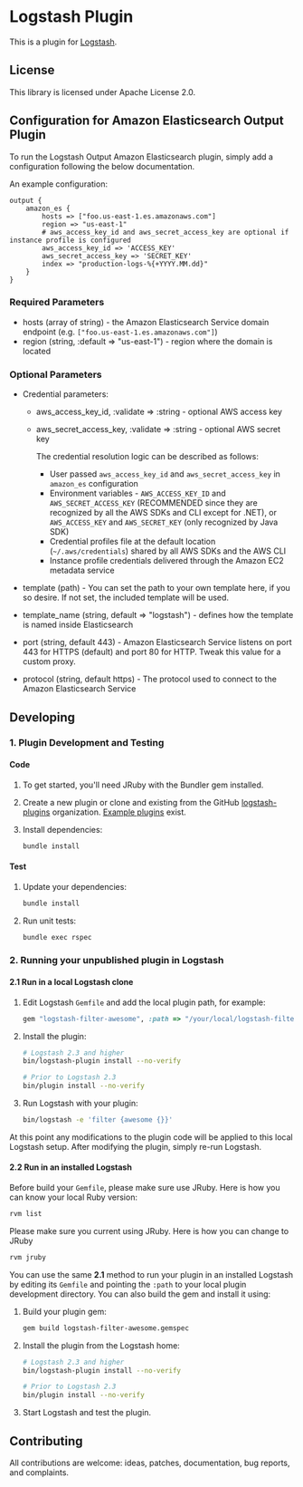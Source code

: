 # Logstash Plugin

This is a plugin for [Logstash](https://github.com/elastic/logstash).

## License

This library is licensed under Apache License 2.0.

## Configuration for Amazon Elasticsearch Output Plugin

To run the Logstash Output Amazon Elasticsearch plugin, simply add a configuration following the below documentation.

An example configuration:

```
output {
	amazon_es {
		hosts => ["foo.us-east-1.es.amazonaws.com"]
		region => "us-east-1"
		# aws_access_key_id and aws_secret_access_key are optional if instance profile is configured
		aws_access_key_id => 'ACCESS_KEY'
		aws_secret_access_key => 'SECRET_KEY'
		index => "production-logs-%{+YYYY.MM.dd}"
	}
}
```

### Required Parameters

- hosts (array of string) - the Amazon Elasticsearch Service domain endpoint (e.g. `["foo.us-east-1.es.amazonaws.com"]`)
- region (string, :default => "us-east-1") - region where the domain is located

### Optional Parameters

- Credential parameters:

  * aws_access_key_id, :validate => :string - optional AWS access key
  * aws_secret_access_key, :validate => :string - optional AWS secret key

	 The credential resolution logic can be described as follows:

	 - User passed `aws_access_key_id` and `aws_secret_access_key` in `amazon_es` configuration
	 - Environment variables - `AWS_ACCESS_KEY_ID` and `AWS_SECRET_ACCESS_KEY` (RECOMMENDED since they are recognized by all the AWS SDKs and CLI except for .NET), or `AWS_ACCESS_KEY` and `AWS_SECRET_KEY` (only recognized by Java SDK)
	 - Credential profiles file at the default location (`~/.aws/credentials`) shared by all AWS SDKs and the AWS CLI
	 - Instance profile credentials delivered through the Amazon EC2 metadata service

- template (path) - You can set the path to your own template here, if you so desire. If not set, the included template will be used.
- template_name (string, default => "logstash") - defines how the template is named inside Elasticsearch
- port (string, default 443) - Amazon Elasticsearch Service listens on port 443 for HTTPS (default) and port 80 for HTTP. Tweak this value for a custom proxy.
- protocol (string, default https) - The protocol used to connect to the Amazon Elasticsearch Service

## Developing

### 1. Plugin Development and Testing

#### Code

1. To get started, you'll need JRuby with the Bundler gem installed.

2. Create a new plugin or clone and existing from the GitHub [logstash-plugins](https://github.com/logstash-plugins) organization. [Example plugins](https://github.com/logstash-plugins?query=example) exist.

3. Install dependencies:

   ```sh
   bundle install
   ```

#### Test

1. Update your dependencies:

   ```sh
   bundle install
   ```

2. Run unit tests:

   ```sh
   bundle exec rspec
   ```

### 2. Running your unpublished plugin in Logstash

#### 2.1 Run in a local Logstash clone

1. Edit Logstash `Gemfile` and add the local plugin path, for example:

   ```ruby
   gem "logstash-filter-awesome", :path => "/your/local/logstash-filter-awesome"
   ```

2. Install the plugin:

   ```sh
   # Logstash 2.3 and higher
   bin/logstash-plugin install --no-verify

   # Prior to Logstash 2.3
   bin/plugin install --no-verify
   ```

3. Run Logstash with your plugin:

   ```sh
   bin/logstash -e 'filter {awesome {}}'
   ```

At this point any modifications to the plugin code will be applied to this local Logstash setup. After modifying the plugin, simply re-run Logstash.

#### 2.2 Run in an installed Logstash

Before build your `Gemfile`, please make sure use JRuby. Here is how you can know your local Ruby version:

```sh
rvm list
```

Please make sure you current using JRuby. Here is how you can change to JRuby

```sh
rvm jruby
```

You can use the same **2.1** method to run your plugin in an installed Logstash by editing its `Gemfile` and pointing the `:path` to your local plugin development directory. You can also build the gem and install it using:

1. Build your plugin gem:

   ```sh
   gem build logstash-filter-awesome.gemspec
   ```

2. Install the plugin from the Logstash home:

   ```sh
   # Logstash 2.3 and higher
   bin/logstash-plugin install --no-verify

   # Prior to Logstash 2.3
   bin/plugin install --no-verify
   ```

3. Start Logstash and test the plugin.

## Contributing

All contributions are welcome: ideas, patches, documentation, bug reports, and complaints.
